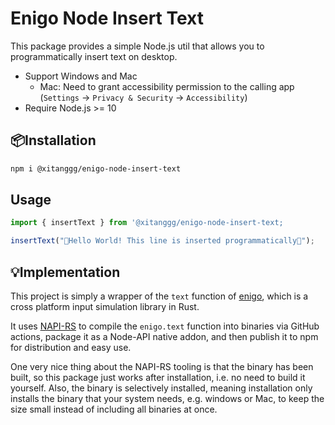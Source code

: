# Enigo Node Insert Text

This package provides a simple Node.js util that allows you to programmatically insert text on desktop.

- Support Windows and Mac
  - Mac: Need to grant accessibility permission to the calling app (`Settings` -> `Privacy & Security` -> `Accessibility`)
- Require Node.js >= 10

## 📦Installation

```bash
npm i @xitanggg/enigo-node-insert-text
```

## Usage

```typescript
import { insertText } from '@xitanggg/enigo-node-insert-text;

insertText("👋Hello World! This line is inserted programmatically🤖");
```

## 💡Implementation

This project is simply a wrapper of the `text` function of [enigo](https://github.com/enigo-rs/enigo), which is a cross platform input simulation library in Rust.

It uses [NAPI-RS](https://github.com/napi-rs/napi-rs) to compile the `enigo.text` function into binaries via GitHub actions, package it as a Node-API native addon, and then publish it to npm for distribution and easy use.

One very nice thing about the NAPI-RS tooling is that the binary has been built, so this package just works after installation, i.e. no need to build it yourself. Also, the binary is selectively installed, meaning installation only installs the binary that your system needs, e.g. windows or Mac, to keep the size small instead of including all binaries at once.
